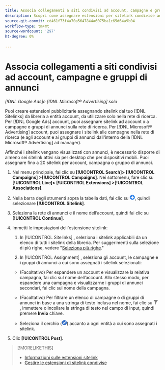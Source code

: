 ```yaml
---
title: Associa collegamenti a siti condivisi ad account, campagne e gruppi di annunci
description: Scopri come assegnare estensioni per sitelink condivise ad account, campagne e gruppi di annunci.
source-git-commit: cd461f73f4a70a5647844a6075ba1c65d64a9b04
workflow-type: tm+mt
source-wordcount: '297'
ht-degree: 0%

---
```


# Associa collegamenti a siti condivisi ad account, campagne e gruppi di annunci

*[!DNL Google Ads]e [!DNL Microsoft® Advertising] solo*

Puoi creare estensioni pubblicitarie assegnando sitelink dal tuo [!DNL Sitelinks] da libreria a entità account, da utilizzare solo nella rete di ricerca. Per [!DNL Google Ads] account, puoi assegnare sitelink ad account o a campagne e gruppi di annunci sulla rete di ricerca. Per [!DNL Microsoft® Advertising] account, puoi assegnare i sitelink alle campagne nella rete di ricerca (e agli account e ai gruppi di annunci dall&#39;interno della [!DNL Microsoft® Advertising] ad manager).

Affinché i sitelink vengano visualizzati con annunci, è necessario disporre di almeno sei sitelink attivi sia per desktop che per dispositivi mobili. Puoi assegnare fino a 20 sitelink per account, campagna o gruppo di annunci.

1. Nel menu principale, fai clic su **[!UICONTROL Search]> [!UICONTROL Campaigns] >[!UICONTROL Campaigns]**. Nei sottomenu, fare clic su **[!UICONTROL Live]> [!UICONTROL Extensions] >[!UICONTROL Associations]**.

1. Nella barra degli strumenti sopra la tabella dati, fai clic su ![Crea](/help/search-social-commerce/assets/add.png "Crea"), quindi selezionare **[!UICONTROL Sitelink]**.

1. Seleziona la rete di annunci e il nome dell’account, quindi fai clic su **[!UICONTROL Continue]**.

1. Immetti le impostazioni dell&#39;estensione sitelink:

   1. In [!UICONTROL Sitelinks] , seleziona i sitelink applicabili da un elenco di tutti i sitelink della libreria.
   Per suggerimenti sulla selezione di più righe, vedere &quot;[Seleziona più righe](/help/search-social-commerce/common-tasks/navigation-editing-selection/multiple-rows-select.md).&quot;

   1. In [!UICONTROL Assignment] , seleziona gli account, le campagne e i gruppi di annunci a cui sono assegnati i sitelink selezionati:
   * (Facoltativo) Per espandere un account e visualizzare la relativa campagna, fai clic sul nome dell’account. Allo stesso modo, per espandere una campagna e visualizzarne i gruppi di annunci secondari, fai clic sul nome della campagna.

   * (Facoltativo) Per filtrare un elenco di campagne o di gruppi di annunci in base a una stringa di testo inclusa nel nome, fai clic su ![Filtro](/help/search-social-commerce/assets/filter.png "Filtro") , immettere o incollare la stringa di testo nel campo di input, quindi premere **Invio** chiave.

   * Seleziona il cerchio (![Seleziona](/help/search-social-commerce/assets/include.png "Seleziona")) accanto a ogni entità a cui sono assegnati i sitelink.



1. Clic **[!UICONTROL Post]**.

>[!MORELIKETHIS]
>
>* [Informazioni sulle estensioni sitelink](sitelink-extension-about.md)
>* [Gestire le estensioni di sitelink condivise](sitelink-extension-manage.md)

